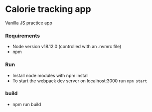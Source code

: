 # Calorie tracking app

Vanilla JS practice app

### Requirements
- Node version v18.12.0 (controlled with an .nvmrc file)
- npm

### Run
- Install node modules with npm install
- To start the webpack dev server on localhost:3000 run ```npm start```

### build
- npm run build



